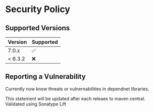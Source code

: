# Security Policy

## Supported Versions

| Version | Supported          |
| ------- | ------------------ |
| 7.0.x   | :white_check_mark: |
| < 6.3.2   | :x:                |

## Reporting a Vulnerability

Currently now know threats or vulnernabilities in dependnet libraries.  

This statement will be updated after each releaes to maven central. 
Validated using Sonatype Lift
